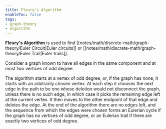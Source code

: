 ```yaml
---
title: Fleury's Algorithm
enableToc: false
tags:
- graph-theory
- algorithm
---
```

**Fleury's Algorithm** is used to find [[notes/math/discrete-math/graph-theory/Euler Circuit|Euler circuits]] or [[notes/math/discrete-math/graph-theory/Euler Trail|Euler trails]].

Consider a graph known to have all edges in the same component and at most two vertices of odd degree. 

The algorithm starts at a vertex of odd degree, or, if the graph has none, it starts with an arbitrarily chosen vertex. At each step it chooses the next edge in the path to be one whose deletion would not disconnect the graph, unless there is no such edge, in which case it picks the remaining edge left at the current vertex. It then moves to the other endpoint of that edge and deletes the edge. At the end of the algorithm there are no edges left, and the sequence from which the edges were chosen forms an Eulerian cycle if the graph has no vertices of odd degree, or an Eulerian trail if there are exactly two vertices of odd degree.